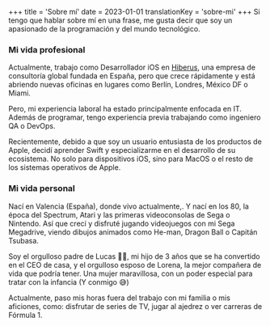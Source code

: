 +++
title = 'Sobre mí'
date = 2023-01-01
translationKey = 'sobre-mi'
+++
Si tengo que hablar sobre mí en una frase, me gusta decir que soy un apasionado de la programación y del mundo tecnológico.

### Mi vida profesional 

Actualmente, trabajo como Desarrollador iOS en [Hiberus](http://www.hiberus.com), una empresa de consultoría global fundada en España, pero que crece rápidamente y está abriendo nuevas oficinas en lugares como Berlín, Londres, México DF o Miami.

Pero, mi experiencia laboral ha estado principalmente enfocada en IT. Además de programar, tengo experiencia previa trabajando como ingeniero QA o DevOps.

Recientemente, debido a que soy un usuario entusiasta de los productos de Apple, decidí aprender Swift y especializarme en el desarrollo de su ecosistema. No solo para dispositivos iOS, sino para MacOS o el resto de los sistemas operativos de Apple.

### Mi vida personal
Nací en Valencia (España), donde vivo actualmente,. Y nací en los 80, la época del Spectrum, Atari y las primeras videoconsolas de Sega o Nintendo. Así que crecí y disfruté jugando videojuegos con mi Sega Megadrive, viendo dibujos animados como He-man, Dragon Ball o Capitán Tsubasa.

Soy el orgulloso padre de Lucas 👶🏻, mi hijo de 3 años que se ha convertido en el CEO de casa, y el orgulloso esposo de Lorena, la mejor compañera de vida que podría tener. Una mujer maravillosa, con un poder especial para tratar con la infancia (Y conmigo 😅)

Actualmente, paso mis horas fuera del trabajo con mi familia o mis aficiones, como: disfrutar de series de TV, jugar al ajedrez o ver carreras de Fórmula 1.

